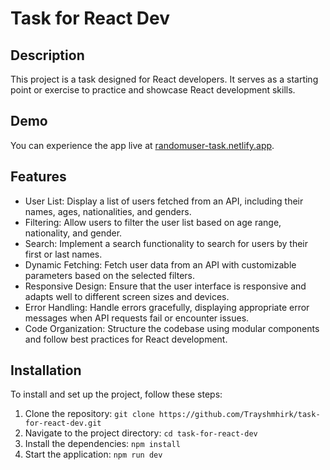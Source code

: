 # Task for React Dev

## Description
This project is a task designed for React developers. It serves as a starting point or exercise to practice and showcase React development skills.

## Demo

You can experience the app live at [randomuser-task.netlify.app](https://randomuser-task.netlify.app/).

## Features

- User List: Display a list of users fetched from an API, including their names, ages, nationalities, and genders.
- Filtering: Allow users to filter the user list based on age range, nationality, and gender.
- Search: Implement a search functionality to search for users by their first or last names.
- Dynamic Fetching: Fetch user data from an API with customizable parameters based on the selected filters.
- Responsive Design: Ensure that the user interface is responsive and adapts well to different screen sizes and devices.
- Error Handling: Handle errors gracefully, displaying appropriate error messages when API requests fail or encounter issues.
- Code Organization: Structure the codebase using modular components and follow best practices for React development.


## Installation
To install and set up the project, follow these steps:

1. Clone the repository: `git clone https://github.com/Trayshmhirk/task-for-react-dev.git`
2. Navigate to the project directory: `cd task-for-react-dev`
3. Install the dependencies: `npm install`
4. Start the application: `npm run dev`